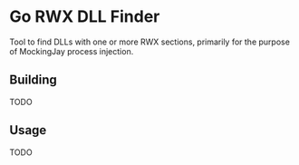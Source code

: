 # Go RWX DLL Finder 

Tool to find DLLs with one or more RWX sections, primarily for the purpose of MockingJay process injection.

## Building

TODO

## Usage

TODO
